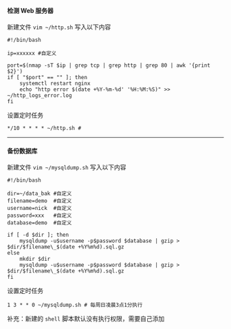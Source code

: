 #### 检测 Web 服务器

新建文件 `vim ~/http.sh` 写入以下内容

```
#!/bin/bash

ip=xxxxxx #自定义

port=$(nmap -sT $ip | grep tcp | grep http | grep 80 | awk '{print $2}')
if [ "$port" == "" ]; then
    systemctl restart nginx
    echo "http error $(date +%Y-%m-%d' '%H:%M:%S)" >> ~/http_logs_error.log
fi
```

设置定时任务

```
*/10 * * * * ~/http.sh #
```

---

#### 备份数据库

新建文件 `vim ~/mysqldump.sh` 写入以下内容

```
#!/bin/bash

dir=~/data_bak #自定义
filename=demo  #自定义
username=nick  #自定义
password=xxx   #自定义
database=demo  #自定义

if [ -d $dir ]; then
    mysqldump -u$username -p$password $database | gzip > $dir/$filename\_$(date +%Y%m%d).sql.gz
else
    mkdir $dir
    mysqldump -u$username -p$password $database | gzip > $dir/$filename\_$(date +%Y%m%d).sql.gz
fi
```

设置定时任务

```
1 3 * * 0 ~/mysqldump.sh # 每周日凌晨3点1分执行
```

补充：新建的 `shell` 脚本默认没有执行权限，需要自己添加
